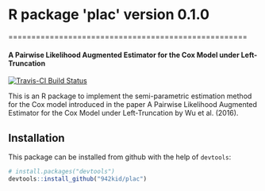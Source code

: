 # R package 'plac' version 0.1.0
====================================================

<h4> A Pairwise Likelihood Augmented Estimator for the Cox Model under Left-Truncation </h4>

[![Travis-CI Build Status](https://travis-ci.org/942kid/plac.svg?branch=master)](https://travis-ci.org/942kid/plac)

<p>This is an R package to implement the semi-parametric estimation method for the Cox model introduced in the paper <it>A Pairwise Likelihood Augmented Estimator for the Cox Model under Left-Truncation</it> by Wu et al. (2016).</p>

## Installation

This package can be installed from github with the help of `devtools`:

```R
# install.packages("devtools")
devtools::install_github("942kid/plac")
```


